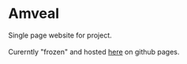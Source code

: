 # Amveal
Single page website for project. <br> <br>Curerntly "frozen" and hosted [here](https://vencoca.github.io/Amveal/) on github pages. 
